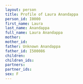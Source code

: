 ```yaml
---
layout: person
title: Profile of Laura Anandappa
person_id: I0000
first_name: Laura
last_name: Anandappa
full_name: Laura Anandappa
mother: 
mother_id: 
father: Unknown Anandappa
father_id: I500086
children:
children_ids:
partners:
partner_ids:
sex: F
---
```


